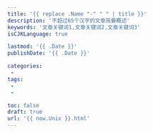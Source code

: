 ```yaml
---
title: '{{ replace .Name "-" " " | title }}'
description: '不超过65个汉字的文章简要概述'
keywords: '文章关键词1,文章关键词2,文章关键词3'
isCJKLanguage: true

lastmod: '{{ .Date }}'
publishDate: '{{ .Date }}'

categories:
 - 
tags:
 - 
 - 

toc: false
draft: true
url: '{{ now.Unix }}.html'
---
```

